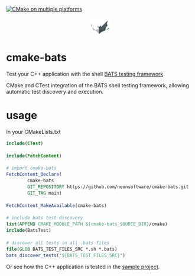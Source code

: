 [![CMake on multiple platforms](https://github.com/neonsoftware/cmake-bats/actions/workflows/cmake-multi-platform.yml/badge.svg)](https://github.com/neonsoftware/cmake-bats/actions/workflows/cmake-multi-platform.yml)

<div align="center">
<picture>
    <img alt="" height="50" src="https://upload.wikimedia.org/wikipedia/commons/1/13/Cmake.svg">
    <img alt="" height="40" src="https://upload.wikimedia.org/wikipedia/commons/9/9e/Plus_symbol.svg"> 
    <img alt="" height="50" src="https://github.com/bats-core/bats-core/raw/master/docs/source/assets/dark_mode_cube.svg">
</picture>
</div>

# cmake-bats

Test your C++ application with the shell [BATS testing framework](https://github.com/bats-core/bats-core).

CMake and CTest integration of the BATS shell testing framework, allowing automatic test discovery and execution. 

# usage

In your CMakeLists.txt

```cmake
include(CTest)

include(FetchContent)

# import cmake-bats
FetchContent_Declare(
        cmake-bats
        GIT_REPOSITORY https://github.com/neonsoftware/cmake-bats.git
        GIT_TAG main)

FetchContent_MakeAvailable(cmake-bats)

# include bats test discovery
list(APPEND CMAKE_MODULE_PATH ${cmake-bats_SOURCE_DIR}/cmake)
include(BatsTest)

# discover all tests in all .bats files
file(GLOB BATS_TEST_FILES_SRC *.sh *.bats)
bats_discover_tests("${BATS_TEST_FILES_SRC}")
```


Or see how the C++ application is tested in the [sample project](./sample-project).
